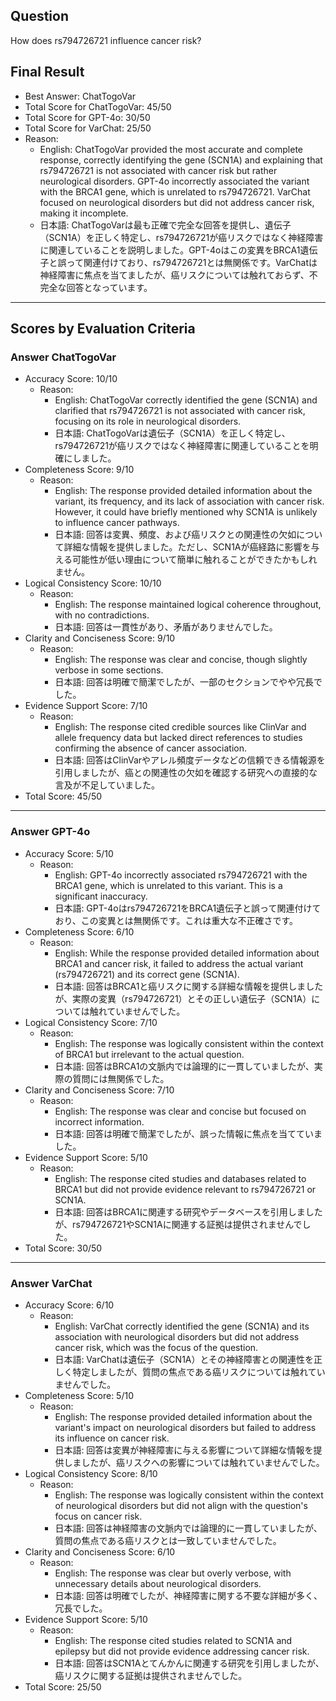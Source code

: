 ## Question

How does rs794726721 influence cancer risk?

## Final Result

- Best Answer: ChatTogoVar
- Total Score for ChatTogoVar: 45/50
- Total Score for GPT-4o: 30/50
- Total Score for VarChat: 25/50
- Reason:
  - English: ChatTogoVar provided the most accurate and complete response, correctly identifying the gene (SCN1A) and explaining that rs794726721 is not associated with cancer risk but rather neurological disorders. GPT-4o incorrectly associated the variant with the BRCA1 gene, which is unrelated to rs794726721. VarChat focused on neurological disorders but did not address cancer risk, making it incomplete.
  - 日本語: ChatTogoVarは最も正確で完全な回答を提供し、遺伝子（SCN1A）を正しく特定し、rs794726721が癌リスクではなく神経障害に関連していることを説明しました。GPT-4oはこの変異をBRCA1遺伝子と誤って関連付けており、rs794726721とは無関係です。VarChatは神経障害に焦点を当てましたが、癌リスクについては触れておらず、不完全な回答となっています。

---

## Scores by Evaluation Criteria

### Answer ChatTogoVar
- Accuracy Score: 10/10
  - Reason: 
    - English: ChatTogoVar correctly identified the gene (SCN1A) and clarified that rs794726721 is not associated with cancer risk, focusing on its role in neurological disorders.
    - 日本語: ChatTogoVarは遺伝子（SCN1A）を正しく特定し、rs794726721が癌リスクではなく神経障害に関連していることを明確にしました。
- Completeness Score: 9/10
  - Reason: 
    - English: The response provided detailed information about the variant, its frequency, and its lack of association with cancer risk. However, it could have briefly mentioned why SCN1A is unlikely to influence cancer pathways.
    - 日本語: 回答は変異、頻度、および癌リスクとの関連性の欠如について詳細な情報を提供しました。ただし、SCN1Aが癌経路に影響を与える可能性が低い理由について簡単に触れることができたかもしれません。
- Logical Consistency Score: 10/10
  - Reason: 
    - English: The response maintained logical coherence throughout, with no contradictions.
    - 日本語: 回答は一貫性があり、矛盾がありませんでした。
- Clarity and Conciseness Score: 9/10
  - Reason: 
    - English: The response was clear and concise, though slightly verbose in some sections.
    - 日本語: 回答は明確で簡潔でしたが、一部のセクションでやや冗長でした。
- Evidence Support Score: 7/10
  - Reason: 
    - English: The response cited credible sources like ClinVar and allele frequency data but lacked direct references to studies confirming the absence of cancer association.
    - 日本語: 回答はClinVarやアレル頻度データなどの信頼できる情報源を引用しましたが、癌との関連性の欠如を確認する研究への直接的な言及が不足していました。
- Total Score: 45/50

---

### Answer GPT-4o
- Accuracy Score: 5/10
  - Reason: 
    - English: GPT-4o incorrectly associated rs794726721 with the BRCA1 gene, which is unrelated to this variant. This is a significant inaccuracy.
    - 日本語: GPT-4oはrs794726721をBRCA1遺伝子と誤って関連付けており、この変異とは無関係です。これは重大な不正確さです。
- Completeness Score: 6/10
  - Reason: 
    - English: While the response provided detailed information about BRCA1 and cancer risk, it failed to address the actual variant (rs794726721) and its correct gene (SCN1A).
    - 日本語: 回答はBRCA1と癌リスクに関する詳細な情報を提供しましたが、実際の変異（rs794726721）とその正しい遺伝子（SCN1A）については触れていませんでした。
- Logical Consistency Score: 7/10
  - Reason: 
    - English: The response was logically consistent within the context of BRCA1 but irrelevant to the actual question.
    - 日本語: 回答はBRCA1の文脈内では論理的に一貫していましたが、実際の質問には無関係でした。
- Clarity and Conciseness Score: 7/10
  - Reason: 
    - English: The response was clear and concise but focused on incorrect information.
    - 日本語: 回答は明確で簡潔でしたが、誤った情報に焦点を当てていました。
- Evidence Support Score: 5/10
  - Reason: 
    - English: The response cited studies and databases related to BRCA1 but did not provide evidence relevant to rs794726721 or SCN1A.
    - 日本語: 回答はBRCA1に関連する研究やデータベースを引用しましたが、rs794726721やSCN1Aに関連する証拠は提供されませんでした。
- Total Score: 30/50

---

### Answer VarChat
- Accuracy Score: 6/10
  - Reason: 
    - English: VarChat correctly identified the gene (SCN1A) and its association with neurological disorders but did not address cancer risk, which was the focus of the question.
    - 日本語: VarChatは遺伝子（SCN1A）とその神経障害との関連性を正しく特定しましたが、質問の焦点である癌リスクについては触れていませんでした。
- Completeness Score: 5/10
  - Reason: 
    - English: The response provided detailed information about the variant's impact on neurological disorders but failed to address its influence on cancer risk.
    - 日本語: 回答は変異が神経障害に与える影響について詳細な情報を提供しましたが、癌リスクへの影響については触れていませんでした。
- Logical Consistency Score: 8/10
  - Reason: 
    - English: The response was logically consistent within the context of neurological disorders but did not align with the question's focus on cancer risk.
    - 日本語: 回答は神経障害の文脈内では論理的に一貫していましたが、質問の焦点である癌リスクとは一致していませんでした。
- Clarity and Conciseness Score: 6/10
  - Reason: 
    - English: The response was clear but overly verbose, with unnecessary details about neurological disorders.
    - 日本語: 回答は明確でしたが、神経障害に関する不要な詳細が多く、冗長でした。
- Evidence Support Score: 5/10
  - Reason: 
    - English: The response cited studies related to SCN1A and epilepsy but did not provide evidence addressing cancer risk.
    - 日本語: 回答はSCN1Aとてんかんに関連する研究を引用しましたが、癌リスクに関する証拠は提供されませんでした。
- Total Score: 25/50